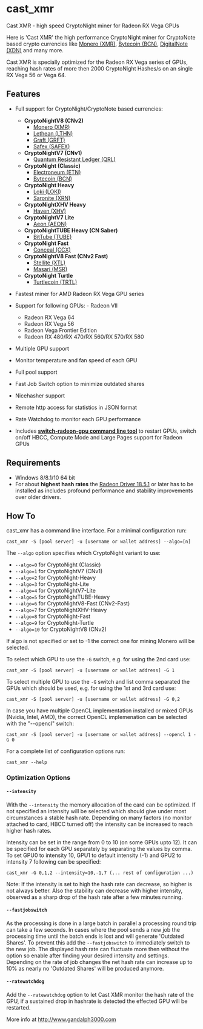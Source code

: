# cast_xmr

Cast XMR - high speed CryptoNight miner for Radeon RX Vega GPUs

Here is 'Cast XMR' the high performance CryptoNight miner for CryptoNote based crypto currencies like [Monero (XMR)](https://getmonero.org/), [Bytecoin (BCN)](https://bytecoin.org), [DigitalNote (XDN)](http://digitalnote.org) and many more. 

Cast XMR is specially optimized for the Radeon RX Vega series of GPUs, reaching hash rates of more then 2000 CryptoNight Hashes/s on an single RX Vega 56 or Vega 64.


## Features

- Full support for CryptoNight/CryptoNote based currencies:
  - **CryptoNightV8 (CNv2)**
	- [Monero (XMR)](https://getmonero.org)
	- [Lethean (LTHN)](https://lethean.io/)
	- [Graft (GRFT)](https://www.graft.network)
	- [Safex (SAFEX)](https://safex.io/)
  - **CryptoNightV7 (CNv1)**
	- [Quantum Resistant Ledger (QRL)](https://theqrl.org/)
  - **CryptoNight (Classic)**
	- [Electroneum (ETN)](https://electroneum.com)
	- [Bytecoin (BCN)](https://bytecoin.org)
  - **CryptoNight Heavy**
	- [Loki (LOKI)](https://loki.network)
	- [Saronite (XRN)](https://saronite.io)
  - **CryptoNightXHV Heavy**
	- [Haven (XHV)](https://havenprotocol.com)
  - **CryptoNightV7 Lite**
	- [Aeon (AEON)](https://www.aeon.cash)
  - **CryptoNightTUBE Heavy (CN Saber)**
	- [BitTube (TUBE)](https://coin.bit.tube)
  - **CryptoNight Fast**
	- [Conceal (CCX)](https://conceal.network/)
  - **CryptoNightV8 Fast (CNv2 Fast)**
	- [Stellite (XTL)](https://stellite.cash)
	- [Masari (MSR)](https://getmasari.org)
  - **CryptoNight Turtle**
	- [Turtlecoin (TRTL)](https://turtlecoin.lol)

- Fastest miner for AMD Radeon RX Vega GPU series
- Support for following GPUs:
        - Radeon VII
	- Radeon RX Vega 64 
	- Radeon RX Vega 56
	- Radeon Vega Frontier Edition
	- Radeon RX 480/RX 470/RX 560/RX 570/RX 580 
- Multiple GPU support
- Monitor temperature and fan speed of each GPU
- Full pool support
- Fast Job Switch option to minimize outdated shares
- Nicehasher support
- Remote http access for statistics in JSON format 
- Rate Watchdog to monitor each GPU performance
- Includes **[switch-radeon-gpu command line tool](http://www.gandalph3000.com/cast_xmr/switch-radeon-gpu-compute-mode-hbcc-largepages/)** to restart GPUs, switch on/off HBCC, Compute Mode and Large Pages support for Radeon GPUs

## Requirements

- Windows 8/8.1/10 64 bit
- For about **highest hash rates** the [Radeon Driver 18.5.1](https://www.amd.com/en/support/kb/release-notes/rn-rad-win-18-5-1) or later has to be installed as includes profound performance and stability improvements over older drivers.


## How To

cast_xmr has a command line interface. For a minimal configuration run:

``
cast_xmr -S [pool server] -u [username or wallet address] --algo=[n]
``

The <code>--algo</code> option specifies which CryptoNight variant to use:

 - <code>--algo=0</code> for CryptoNight (Classic)
 - <code>--algo=1</code> for CryptoNightV7 (CNv1)
 - <code>--algo=2</code> for CryptoNight-Heavy
 - <code>--algo=3</code> for CryptoNight-Lite
 - <code>--algo=4</code> for CryptoNightV7-Lite
 - <code>--algo=5</code> for CryptoNightTUBE-Heavy
 - <code>--algo=6</code> for CryptoNightV8-Fast (CNv2-Fast)
 - <code>--algo=7</code> for CryptoNightXHV-Heavy
 - <code>--algo=8</code> for CryptoNight-Fast
 - <code>--algo=9</code> for CryptoNight-Turtle
 - <code>--algo=10</code> for CryptoNightV8 (CNv2)

If algo is not specified or set to -1 the correct one for mining Monero will be selected.

To select which GPU to use the <code>-G</code> switch, e.g. for using the 2nd card use:

``
cast_xmr -S [pool server] -u [username or wallet address] -G 1
``

To select multiple GPU to use the <code>-G</code> switch and list comma separated the GPUs which should be used, e.g. for using the 1st and 3rd card use:

``
cast_xmr -S [pool server] -u [username or wallet address] -G 0,2
``


In case you have multiple OpenCL implementation installed or mixed GPUs (Nvidia, Intel, AMD), the correct OpenCL implemenation can be selected with the "--opencl" switch:

``
cast_xmr -S [pool server] -u [username or wallet address] --opencl 1 -G 0
``

For a complete list of configuration options run:

``
cast_xmr --help
``


### Optimization Options

#### <code>--intensity</code>

With the <code>--intensity</code> the memory allocation of the card can be optimized. If not specified an intensity will be selected which should give under most circumstances a stable hash rate. Depending on many factors (no monitor attached to card, HBCC turned off) the intensity can be increased to reach higher hash rates.

Intensity can be set in the range from 0 to 10 (on some GPUs upto 12). It can be specified for each GPU separately by separating the values by comma. To set GPU0 to intensity 10, GPU1 to default intensity (-1) and GPU2 to intensity 7 following can be specified: 

``
cast_xmr -G 0,1,2 --intensity=10,-1,7 (... rest of configuration ...)
``

Note: If the intensity is set to high the hash rate can decrease, so higher is not always better. Also the stability can decrease with higher intensity, observed as a sharp drop of the hash rate after a few minutes running.


#### <code>--fastjobswitch</code>

As the processing is done in a large batch in parallel a processing round trip can take a few seconds. In cases where the pool sends a new job the processing time until the batch ends is lost and will generate 'Outdated Shares'. To prevent this add the <code>--fastjobswitch</code> to immediately switch to the new job. The displayed hash rate can fluctuate more then without the option so enable after finding your desired intensity and settings. Depending on the rate of job changes the net hash rate can increase up to 10% as nearly no 'Outdated Shares' will be produced anymore.

#### <code>--ratewatchdog</code>

Add the <code>--ratewatchdog</code> option to let Cast XMR monitor the hash rate of the GPU, if a sustained drop in hashrate is detected the effected GPU will be restarted. 



More info at http://www.gandalph3000.com

